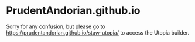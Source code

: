 # PrudentAndorian.github.io
Sorry for any confusion, but please go to https://prudentandorian.github.io/staw-utopia/ to access the Utopia builder.
